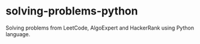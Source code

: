 # solving-problems-python
Solving problems from LeetCode, AlgoExpert and HackerRank using Python language. 
